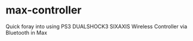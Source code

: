 # max-controller
Quick foray into using PS3 DUALSHOCK3 SIXAXIS Wireless Controller via Bluetooth in Max
